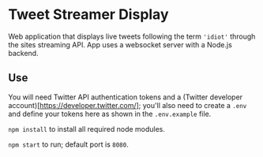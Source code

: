 # Tweet Streamer Display

Web application that displays live tweets following the term `'idiot'` through the sites streaming API. App uses a websocket server with a Node.js backend.

## Use

You will need Twitter API authentication tokens and a (Twitter developer account)[https://developer.twitter.com/]; you'll also need to create a `.env` and define your tokens here as shown in the `.env.example` file.

`npm install` to install all required node modules.

`npm start` to run; default port is `8080`.
